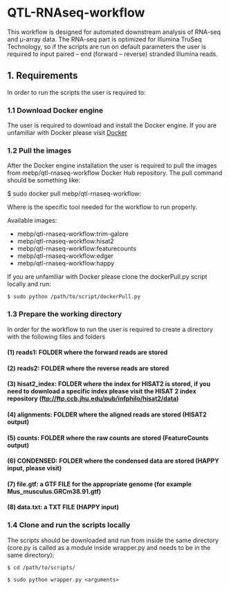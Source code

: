 # QTL-RNAseq-workflow

This workflow is designed for automated downstream analysis of RNA-seq and μ-array data. The RNA-seq part is optimized for Illumina TruSeq Technology, so if the scripts are run on default parameters the user is required to input paired – end (forward – reverse) stranded Illumina reads.

## 1. Requirements

In order to run the scripts the user is required to:

### 1.1 Download Docker engine
The user is required to download and install the Docker engine. If you are unfamiliar with Docker please visit [Docker](https://docs.docker.com/install/)

### 1.2 Pull the images
After the Docker engine installation the user is required to pull the images from mebp/qtl-rnaseq-workflow Docker Hub repository. The pull command should be something like:

$ sudo docker pull mebp/qtl-rnaseq-workflow:<tag>

Where <tag> is the specific tool needed for the workflow to run properly.

Available images:
* mebp/qtl-rnaseq-workflow:trim-galore
* mebp/qtl-rnaseq-workflow:hisat2
* mebp/qtl-rnaseq-workflow:featurecounts
* mebp/qtl-rnaseq-workflow:edger
* mebp/qtl-rnaseq-workflow:happy


If you are unfamiliar with Docker please clone the dockerPull.py script locally and run:

```
$ sudo python /path/to/script/dockerPull.py
```

### 1.3 Prepare the working directory
In order for the workflow to run the user is required to create a directory with the following files and folders

#### (1) reads1: FOLDER where the forward reads are stored
#### (2) reads2: FOLDER where the reverse reads are stored
#### (3) hisat2_index:  FOLDER where the index for HISAT2 is stored, if you need to download a specific index please visit the HISAT 2 index repository (ftp://ftp.ccb.jhu.edu/pub/infphilo/hisat2/data)
#### (4) alignments: FOLDER where the aligned reads are stored (HISAT2 output)
#### (5) counts: FOLDER where the raw counts are stored (FeatureCounts output)
#### (6) CONDENSED: FOLDER where the condensed data are stored (HAPPY input, please visit)
#### (7) file.gtf: a GTF FILE for the appropriate genome (for example Mus_musculus.GRCm38.91.gtf)
#### (8) data.txt: a TXT FILE (HAPPY input)

### 1.4 Clone and run the scripts locally
The scripts should be downloaded and run from inside the same directory (core.py is called as a module inside wrapper.py and needs to be in the same directory):
```
$ cd /path/to/scripts/

$ sudo python wrapper.py <arguments>
```
